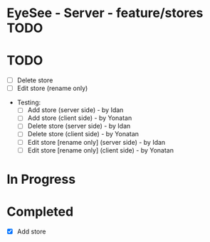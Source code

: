 # EyeSee - Server - feature/stores TODO

# TODO
- [ ] Delete store
- [ ] Edit store (rename only)
- Testing:
    - [ ] Add store (server side) - by Idan
    - [ ] Add store (client side) - by Yonatan
    - [ ] Delete store (server side) - by Idan
    - [ ] Delete store (client side) - by Yonatan
    - [ ] Edit store [rename only] (server side) - by Idan
    - [ ] Edit store [rename only] (client side) - by Yonatan

# In Progress

# Completed
- [x] Add store